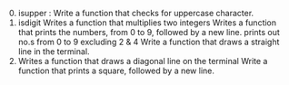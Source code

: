 0. isupper : Write a function that checks for uppercase character.
1. isdigit
Writes a function that multiplies two integers
Writes a function that prints the numbers, from 0 to 9, followed by a new line.
prints out no.s from 0 to 9 excluding 2 & 4
Write a function that draws a straight line in the terminal.
7. Writes a function that draws a diagonal line on the terminal
Write a function that prints a square, followed by a new line.

